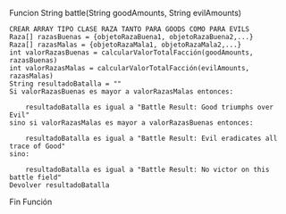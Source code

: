<!--Middle Earth is about to go to war. The forces of good will have many battles with the forces of evil. Different races will certainly be involved. Each race has a certain worth when battling against others. On the side of good we have the following races, with their associated worth:

Hobbits: 1
Men: 2
Elves: 3
Dwarves: 3
Eagles: 4
Wizards: 10
On the side of evil we have:

Orcs: 1
Men: 2
Wargs: 2
Goblins: 2
Uruk Hai: 3
Trolls: 5
Wizards: 10
Although weather, location, supplies and valor play a part in any battle, if you add up the worth of the side of good and compare it with the worth of the side of evil, the side with the larger worth will tend to win.

Thus, given the count of each of the races on the side of good, followed by the count of each of the races on the side of evil, determine which side wins.

Input:
The function will be given two parameters. Each parameter will be a string of multiple integers separated by a single space. Each string will contain the count of each race on the side of good and evil.

The first parameter will contain the count of each race on the side of good in the following order:

Hobbits, Men, Elves, Dwarves, Eagles, Wizards.
The second parameter will contain the count of each race on the side of evil in the following order:

Orcs, Men, Wargs, Goblins, Uruk Hai, Trolls, Wizards.
All values are non-negative integers. The resulting sum of the worth for each side will not exceed the limit of a 32-bit integer.  LINK: https://www.codewars.com/kata/52761ee4cffbc69732000738 -->

Funcion String battle(String goodAmounts, String evilAmounts)

    CREAR ARRAY TIPO CLASE RAZA TANTO PARA GOODS COMO PARA EVILS
    Raza[] razasBuenas = {objetoRazaBuena1, objetoRazaBuena2,...}
    Raza[] razasMalas = {objetoRazaMala1, objetoRazaMala2,...}
    int valorRazasBuenas = calcularValorTotalFacción(goodAmounts, razasBuenas)
    int valorRazasMalas = calcularValorTotalFacción(evilAmounts, razasMalas)
    String resultadoBatalla = ""
    Si valorRazasBuenas es mayor a valorRazasMalas entonces:

        resultadoBatalla es igual a "Battle Result: Good triumphs over Evil"
    sino si valorRazasMalas es mayor a valorRazasBuenas entonces:

        resultadoBatalla es igual a "Battle Result: Evil eradicates all trace of Good"
    sino:

        resultadoBatalla es igual a "Battle Result: No victor on this battle field"
    Devolver resultadoBatalla


Fin Función